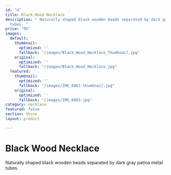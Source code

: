 ```yaml
---
id: "4"
title: Black Wood Necklace
description: " Naturally shaped black wooden beads separated by dark gray patina metal
  tubes. "
price: "95"
images:
  default:
    thumbnail:
      optimized: ''
      fallback: "/images/Black_Wood_Necklace_Thumbnail.jpg"
    original:
      optimized: ''
      fallback: "/images/Black_Wood_Necklace.jpg"
  featured:
    thumbnail:
      optimized: ''
      fallback: "/images/IMG_6963 thumbnail.jpg"
    original:
      optimized: ''
      fallback: "/images/IMG_6963.jpg"
category: necklace
featured: false
section: Store
layout: product

---
```

# Black Wood Necklace

Naturally shaped black wooden beads separated by dark gray patina metal tubes.
